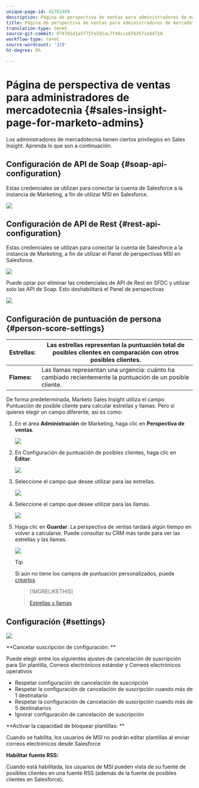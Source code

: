 ```yaml
---
unique-page-id: 42762409
description: Página de perspectiva de ventas para administradores de marketing - Documentos de marketing - Documentación del producto
title: Página de perspectiva de ventas para administradores de mercadotecnia
translation-type: tm+mt
source-git-commit: 074701d1a5f75fe592ac7f44cce6fb3571e94710
workflow-type: tm+mt
source-wordcount: '319'
ht-degree: 0%

---
```



# Página de perspectiva de ventas para administradores de mercadotecnia {#sales-insight-page-for-marketo-admins}

Los administradores de mercadotecnia tienen ciertos privilegios en Sales Insight. Aprenda lo que son a continuación.

## Configuración de API de Soap {#soap-api-configuration}

Estas credenciales se utilizan para conectar la cuenta de Salesforce a la instancia de Marketing, a fin de utilizar MSI en Salesforce.

![](assets/one-1.png)

## Configuración de API de Rest {#rest-api-configuration}

Estas credenciales se utilizan para conectar la cuenta de Salesforce a la instancia de Marketing, a fin de utilizar el Panel de perspectivas MSI en Salesforce.

![](assets/two-1.png)

Puede optar por eliminar las credenciales de API de Rest en SFDC y utilizar solo las API de Soap. Esto deshabilitará el Panel de perspectivas

![](assets/three-1.png)

## Configuración de puntuación de persona {#person-score-settings}

| **Estrellas:** | Las estrellas representan la puntuación total de posibles clientes en comparación con otros posibles clientes. |
|---|---|
| **Flames:** | Las llamas representan una urgencia: cuánto ha cambiado recientemente la puntuación de un posible cliente. |

De forma predeterminada, Marketo Sales Insight utiliza el campo Puntuación de posible cliente para calcular estrellas y llamas. Pero si quieres elegir un campo diferente, así es como:

1. En el área **Administración** de Marketing, haga clic en **Perspectiva de ventas**.

   ![](assets/four.png)

1. En Configuración de puntuación de posibles clientes, haga clic en **Editar**.

   ![](assets/five.png)

1. Seleccione el campo que desee utilizar para las estrellas.

   ![](assets/six.png)

1. Seleccione el campo que desee utilizar para las llamas.

   ![](assets/seven.png)

1. Haga clic en **Guardar**. La perspectiva de ventas tardará algún tiempo en volver a calcularse. Puede consultar su CRM más tarde para ver las estrellas y las llamas.

   ![](assets/eight.png)

   >[!TIP]
   >
   >Si aún no tiene los campos de puntuación personalizados, puede [crearlos](http://docs.marketo.com/x/3wMk).

   >[!MORELIKETHIS]
   >
   >
   >
   >[Estrellas y llamas](http://docs.marketo.com/x/qgU6Ag)

## Configuración {#settings}

![](assets/nine.png)

**Cancelar suscripción de configuración: **

Puede elegir entre los siguientes ajustes de cancelación de suscripción para Sin plantilla, Correos electrónicos estándar y Correos electrónicos operativos

* Respetar configuración de cancelación de suscripción
* Respetar la configuración de cancelación de suscripción cuando más de 1 destinatario
* Respetar la configuración de cancelación de suscripción cuando más de 5 destinatarios
* Ignorar configuración de cancelación de suscripción

**Activar la capacidad de bloquear plantillas: **

Cuando se habilita, los usuarios de MSI no podrán editar plantillas al enviar correos electrónicos desde Salesforce

**Habilitar fuente RSS:**

Cuando está habilitada, los usuarios de MSI pueden vista de su fuente de posibles clientes en una fuente RSS (además de la fuente de posibles clientes en Salesforce)**.**
